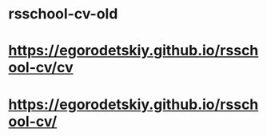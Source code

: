 # rsschool-cv-old
# https://egorodetskiy.github.io/rsschool-cv/cv
# https://egorodetskiy.github.io/rsschool-cv/
